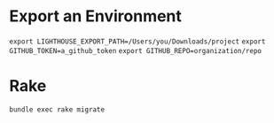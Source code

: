 # Export an Environment
`export LIGHTHOUSE_EXPORT_PATH=/Users/you/Downloads/project`
`export GITHUB_TOKEN=a_github_token`
`export GITHUB_REPO=organization/repo`

# Rake
`bundle exec rake migrate`
